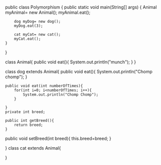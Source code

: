 public class Polymorphism {
    public static void main(String[] args) {
        Animal myAnimal= new Animal();
        myAnimal.eat();

        dog myDog= new dog();
        myDog.eat(3);

        cat myCat= new cat();
        myCat.eat();
    }
}

 class Animal{
    public void  eat(){
        System.out.println("munch");
    }
}

class dog extends Animal{
    public void eat(){
        System.out.println("Chomp chomp");
    }

    public void eat(int numberOfTimes){
        for(int i=0; i<numberOfTimes; i++){
            System.out.println("Chomp Chomp");
        }

    }
    private int breed;

    public int getBreed(){
        return breed;
    }
   public void setBreed(int breed){
        this.breed=breed;
   }

}
class cat extends Animal{

}

